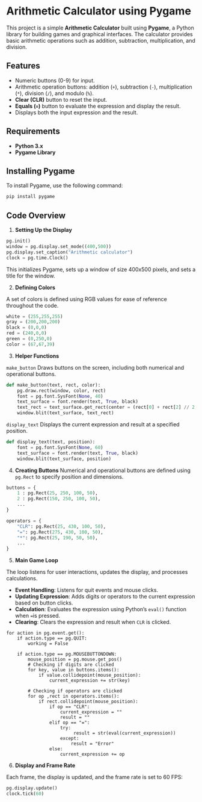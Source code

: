 # Arithmetic Calculator using Pygame

This project is a simple **Arithmetic Calculator** built using **Pygame**, a Python library for building games and graphical interfaces. The calculator provides basic arithmetic operations such as addition, subtraction, multiplication, and division.

## Features

- Numeric buttons (0-9) for input.
- Arithmetic operation buttons: addition (`+`), subtraction (`-`), multiplication (`*`), division (`/`), and modulo (`%`).
- **Clear (CLR)** button to reset the input.
- **Equals (`=`)** button to evaluate the expression and display the result.
- Displays both the input expression and the result.

## Requirements

- **Python 3.x**
- **Pygame Library**

## Installing Pygame

To install Pygame, use the following command:

```bash
pip install pygame
```
## Code Overview 

1. **Setting Up the Display**

```python
pg.init()
window = pg.display.set_mode((400,500))
pg.display.set_caption("Arithmetic calculator")
clock = pg.time.Clock()
```
This initializes Pygame, sets up a window of size 400x500 pixels, and sets a title for the window.

2. **Defining Colors**

A set of colors is defined using RGB values for ease of reference throughout the code.
```python
white = (255,255,255)
gray = (200,200,200)
black = (0,0,0)
red = (240,0,0)
green = (0,250,0)
color = (67,67,39)
```

3. **Helper Functions**

`make_button`
Draws buttons on the screen, including both numerical and operational buttons.
```python
def make_button(text, rect, color):
    pg.draw.rect(window, color, rect)
    font = pg.font.SysFont(None, 40)
    text_surface = font.render(text, True, black)
    text_rect = text_surface.get_rect(center = (rect[0] + rect[2] // 2, rect[1] + rect[3] // 2 ))
    window.blit(text_surface, text_rect)
```

`display_text`
Displays the current expression and result at a specified position.
```python
def display_text(text, position):
    font = pg.font.SysFont(None, 60)
    text_surface = font.render(text, True, black)
    window.blit(text_surface, position)
```

4. **Creating Buttons**
Numerical and operational buttons are defined using `pg.Rect` to specify position and dimensions.
```python
buttons = {
    1 : pg.Rect(25, 250, 100, 50),
    2 : pg.Rect(150, 250, 100, 50),
    ...
}

operators = {
    "CLR": pg.Rect(25, 430, 100, 50),
    "=": pg.Rect(275, 430, 100, 50),
    "*": pg.Rect(25, 190, 50, 50),
    ...
}
```

5. **Main Game Loop**

The loop listens for user interactions, updates the display, and processes calculations.
- **Event Handling**: Listens for quit events and mouse clicks.
- **Updating Expression**: Adds digits or operators to the current expression based on button clicks.
- **Calculation**: Evaluates the expression using Python’s `eval()` function when `=`is pressed.
- **Clearing**: Clears the expression and result when `CLR` is clicked.

```pyhton
for action in pg.event.get():
    if action.type == pg.QUIT:
        working = False

    if action.type == pg.MOUSEBUTTONDOWN:
        mouse_position = pg.mouse.get_pos()
        # Checking if digits are clicked
        for key, value in buttons.items():
            if value.collidepoint(mouse_position):
                current_expression += str(key)

        # Checking if operators are clicked
        for op ,rect in operators.items():
            if rect.collidepoint(mouse_position):
                if op == "CLR":
                    current_expression = ""
                    result = ""
                elif op == "=":
                    try:
                         result = str(eval(current_expression))
                    except:
                        result = "Error"
                else:
                    current_expression += op
```

6. **Display and Frame Rate**

Each frame, the display is updated, and the frame rate is set to 60 FPS:
```python
pg.display.update()
clock.tick(60)
```





